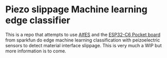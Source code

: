 # Piezo slippage Machine learning edge classifier

This is a repo that attempts to use [AIfES](https://www.ims.fraunhofer.de/en/Business-Unit/Industry/Industrial-AI/Artificial-Intelligence-for-Embedded-Systems-AIfES.html) and the [ESP32-C6 Pocket board](https://www.sparkfun.com/products/22925) from sparkfun do edge machine learning
classification with peizoelectric sensors to detect material interface slippage. This is very much a WIP but more information is to come.
